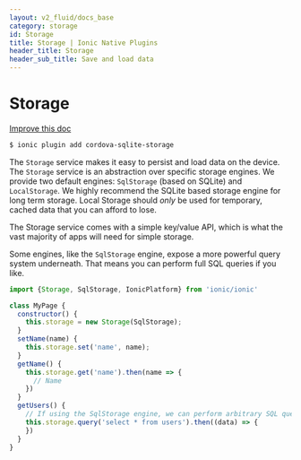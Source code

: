 ```yaml
---
layout: v2_fluid/docs_base
category: storage
id: Storage
title: Storage | Ionic Native Plugins
header_title: Storage
header_sub_title: Save and load data
---
```



<h1 class="title">Storage</h1>

<a class="improve-v2-docs" href='https://github.com/driftyco/ionic-site/edit/ionic2/docs/v2/platform/storage/index.md'>
  Improve this doc
</a>

```bash
$ ionic plugin add cordova-sqlite-storage
```

The `Storage` service makes it easy to persist and load data on the device. The `Storage` service is an abstraction
over specific storage engines. We provide two default engines: `SqlStorage` (based on SQLite) and `LocalStorage`. We highly recommend the SQLite based
storage engine for long term storage. Local Storage should *only* be used for temporary, cached data that you can afford
to lose.

The Storage service comes with a simple key/value API, which is what the vast majority of apps will need for simple storage.

Some engines, like the `SqlStorage` engine, expose a more powerful query system underneath. That means you can perform
full SQL queries if you like.

```javascript
import {Storage, SqlStorage, IonicPlatform} from 'ionic/ionic'

class MyPage {
  constructor() {
    this.storage = new Storage(SqlStorage);
  }
  setName(name) {
    this.storage.set('name', name);
  }
  getName() {
    this.storage.get('name').then(name => {
      // Name
    })
  }
  getUsers() {
    // If using the SqlStorage engine, we can perform arbitrary SQL queries
    this.storage.query('select * from users').then((data) => {
    })
  }
}
```

